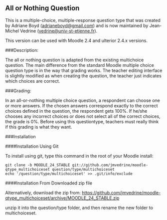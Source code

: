 All or Nothing Question
-----------------------

This is a multiple-choice, multiple-response question type that was created by
Adriane Boyd (adrianeboyd@gmail.com) and is now maintained by Jean-Michel Vedrine (vedrine@univ-st-etienne.fr).

This version can be used with Moodle 2.4 and ulterior 2.4.x versions.

###Description:

The all or nothing question is adapted from the existing multichoice question.
The main difference from the standard Moodle multiple choice question type is
in the way that grading works.
The teacher editing interface is slightly modified as when creating the question, the teacher just
indicates which choices are correct.

###Grading:

In an all-or-nothing multiple choice question, a respondent can choose one or more answers.
If the chosen answers correspond exactly to the correct choices defined in the question, the respondent gets 100%.
If he/she chooses any incorrect choices or does not select all of the correct choices, the grade is 0%.
Before using this questiontype, teachers must really think if this grading is what they want.

###Installation

####Installation Using Git

To install using git, type this command in the
root of your Moodle install:

    git clone -b MOODLE_24_STABLE git://github.com/jmvedrine/moodle-qtype_multichoiceset question/type/multichoiceset
    echo '/question/type/multichoiceset' >> .git/info/exclude

####Installation From Downloaded zip file

Alternatively, download the zip from:
  https://github.com/jmvedrine/moodle-qtype_multichoiceset/archive/MOODLE_24_STABLE.zip

unzip it into the question/type folder, and then rename the new folder to multichoiceset.
